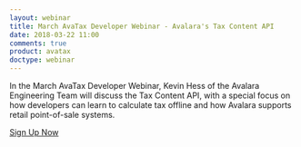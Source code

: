 ```yaml
---
layout: webinar
title: March AvaTax Developer Webinar - Avalara's Tax Content API
date: 2018-03-22 11:00
comments: true
product: avatax
doctype: webinar
---
```


In the March AvaTax Developer Webinar, Kevin Hess of the Avalara Engineering Team will discuss the Tax Content API, with a special focus on how developers can learn to calculate tax offline and how Avalara supports retail point-of-sale systems.

<p class="btn-callout"><a href="https://attendee.gotowebinar.com/register/7520732489929044995" role="button">Sign Up Now</a></p>